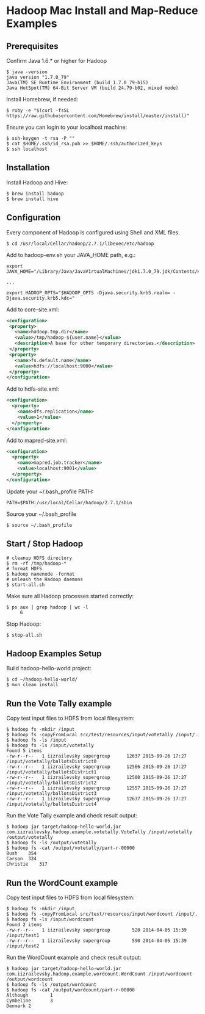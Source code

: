 # Hadoop Mac Install and Map-Reduce Examples

## Prerequisites

Confirm Java 1.6.* or higher for Hadoop

```shell
$ java -version
java version "1.7.0_79"
Java(TM) SE Runtime Environment (build 1.7.0_79-b15)
Java HotSpot(TM) 64-Bit Server VM (build 24.79-b02, mixed mode)
```

Install Homebrew, if needed:

```shell
$ ruby -e "$(curl -fsSL https://raw.githubusercontent.com/Homebrew/install/master/install)"
```

Ensure you can login to your localhost machine:

```shell
$ ssh-keygen -t rsa -P ""
$ cat $HOME/.ssh/id_rsa.pub >> $HOME/.ssh/authorized_keys
$ ssh localhost
```

## Installation

Install Hadoop and Hive:

```shell
$ brew install hadoop
$ brew install hive
```

## Configuration

Every component of Hadoop is configured using Shell and XML files.

```shell
$ cd /usr/local/Cellar/hadoop/2.7.1/libexec/etc/hadoop
```

Add to hadoop-env.sh your JAVA_HOME path, e.g.:

```shell
export JAVA_HOME="/Library/Java/JavaVirtualMachines/jdk1.7.0_79.jdk/Contents/Home"

...

export HADOOP_OPTS="$HADOOP_OPTS -Djava.security.krb5.realm= -Djava.security.krb5.kdc="
```

Add to core-site.xml:

```xml
<configuration>
 <property>
   <name>hadoop.tmp.dir</name>
   <value>/tmp/hadoop-${user.name}</value>
   <description>A base for other temporary directories.</description>
 </property>
 <property>
   <name>fs.default.name</name>
   <value>hdfs://localhost:9000</value>
 </property>
</configuration>
```

Add to hdfs-site.xml:

```xml
<configuration>
  <property>
    <name>dfs.replication</name>
    <value>1</value>
  </property>
</configuration>
```

Add to mapred-site.xml:

```xml
<configuration>
  <property>
    <name>mapred.job.tracker</name>
    <value>localhost:9001</value>
  </property>
</configuration>
```

Update your ~/.bash_profile PATH:

```shell
PATH=$PATH:/usr/local/Cellar/hadoop/2.7.1/sbin
```

Source your ~/.bash_profile

```shell
$ source ~/.bash_profile
```

## Start / Stop Hadoop
```shell
# cleanup HDFS directory
$ rm -rf /tmp/hadoop-*
# format HDFS
$ hadoop namenode -format
# unleash the Hadoop daemons
$ start-all.sh
```

Make sure all Hadoop processes started correctly:

```shell
$ ps aux | grep hadoop | wc -l
     6
```

Stop Hadoop:

```shell
$ stop-all.sh
```

## Hadoop Examples Setup

Build hadoop-hello-world project:

```shell
$ cd ~/hadoop-hello-world/
$ mvn clean install
```

## Run the Vote Tally example

Copy test input files to HDFS from local filesystem:

```shell
$ hadoop fs -mkdir /input
$ hadoop fs -copyFromLocal src/test/resources/input/votetally /input/.
$ hadoop fs -ls /input
$ hadoop fs -ls /input/votetally
Found 5 items
-rw-r--r--   1 iizrailevsky supergroup      12637 2015-09-26 17:27 /input/votetally/ballotsDistrict0
-rw-r--r--   1 iizrailevsky supergroup      12566 2015-09-26 17:27 /input/votetally/ballotsDistrict1
-rw-r--r--   1 iizrailevsky supergroup      12500 2015-09-26 17:27 /input/votetally/ballotsDistrict2
-rw-r--r--   1 iizrailevsky supergroup      12557 2015-09-26 17:27 /input/votetally/ballotsDistrict3
-rw-r--r--   1 iizrailevsky supergroup      12637 2015-09-26 17:27 /input/votetally/ballotsDistrict4
```

Run the Vote Tally example and check result output:

```shell
$ hadoop jar target/hadoop-hello-world.jar com.iizrailevsky.hadoop.example.votetally.VoteTally /input/votetally /output/votetally
$ hadoop fs -ls /output/votetally
$ hadoop fs -cat /output/votetally/part-r-00000
Bush	354
Carson	324
Christie	317
```

## Run the WordCount example

Copy test input files to HDFS from local filesystem:

```shell
$ hadoop fs -mkdir /input
$ hadoop fs -copyFromLocal src/test/resources/input/wordcount /input/.
$ hadoop fs -ls /input/wordcount
Found 2 items
-rw-r--r--   1 iizrailevsky supergroup        520 2014-04-05 15:39 /input/test1
-rw-r--r--   1 iizrailevsky supergroup        590 2014-04-05 15:39 /input/test2
```

Run the WordCount example and check result output:

```shell
$ hadoop jar target/hadoop-hello-world.jar com.iizrailevsky.hadoop.example.wordcount.WordCount /input/wordcount /output/wordcount
$ hadoop fs -ls /output/wordcount
$ hadoop fs -cat /output/wordcount/part-r-00000
Although        1
Cymbeline       3
Denmark 2
```


